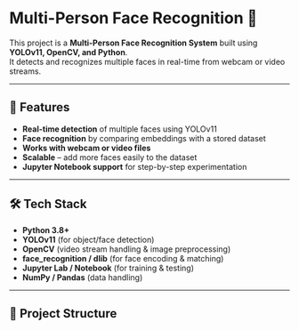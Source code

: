 # Multi-Person Face Recognition 🎯

This project is a **Multi-Person Face Recognition System** built using **YOLOv11, OpenCV, and Python**.  
It detects and recognizes multiple faces in real-time from webcam or video streams.

---

## 🚀 Features
- **Real-time detection** of multiple faces using YOLOv11
- **Face recognition** by comparing embeddings with a stored dataset
- **Works with webcam or video files**
- **Scalable** – add more faces easily to the dataset
- **Jupyter Notebook support** for step-by-step experimentation

---

## 🛠️ Tech Stack
- **Python 3.8+**
- **YOLOv11** (for object/face detection)
- **OpenCV** (video stream handling & image preprocessing)
- **face_recognition / dlib** (for face encoding & matching)
- **Jupyter Lab / Notebook** (for training & testing)
- **NumPy / Pandas** (data handling)

---

## 📂 Project Structure
